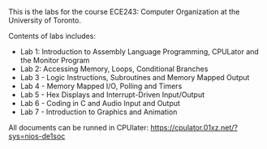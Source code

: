 This is the labs for the course ECE243: Computer Organization at the University of Toronto. 

 Contents of labs includes:
 * Lab 1: Introduction to Assembly Language Programming, CPULator and the Monitor Program
 * Lab 2: Accessing Memory, Loops, Conditional Branches
 * Lab 3 - Logic Instructions, Subroutines and Memory Mapped Output
 * Lab 4 - Memory Mapped I/O, Polling and Timers
 * Lab 5 - Hex Displays and Interrupt-Driven Input/Output
 * Lab 6 - Coding in C and Audio Input and Output
 * Lab 7 - Introduction to Graphics and Animation

 All documents can be runned in CPUlater: https://cpulator.01xz.net/?sys=nios-de1soc 
